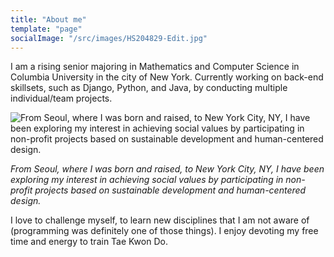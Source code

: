 ```yaml
---
title: "About me"
template: "page"
socialImage: "/src/images/HS204829-Edit.jpg"
---
```


I am a rising senior majoring in Mathematics and Computer Science in Columbia University in the city of New York. Currently working on back-end skillsets, such as Django, Python, and Java, by conducting multiple individual/team projects.

![From Seoul, where I was born and raised, to New York City, NY, I have been exploring my interest in achieving social values by participating in non-profit projects based on sustainable development and human-centered design.](/HS204829-Edit.jpg)

*From Seoul, where I was born and raised, to New York City, NY, I have been exploring my interest in achieving social values by participating in non-profit projects based on sustainable development and human-centered design.*

I love to challenge myself, to learn new disciplines that I am not aware of (programming was definitely one of those things). I enjoy devoting my free time and energy to train Tae Kwon Do.
